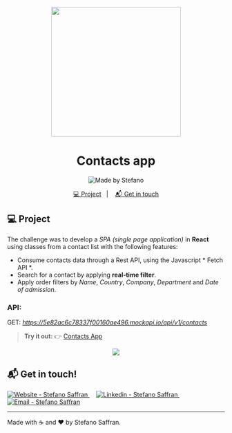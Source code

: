 <p align="center">
  <img src="https://res.cloudinary.com/stefanosaffran/image/upload/v1588670266/Codenation/cpqzh72fvnnju32lipyf.png" width="300px"/>
</p>

<h1 align="center">
   Contacts app
</h1>

<p align="center">
<img alt="Made by Stefano" src="https://img.shields.io/badge/made%20by-StefanoSaffran-%20?">
</p>

<p align="center">
  <a href="#computer-project">💻 Project</a>&nbsp;&nbsp;&nbsp;|&nbsp;&nbsp;&nbsp;
  <a href="#mailbox_with_mail-get-in-touch">📬 Get in touch</a>
</p>

## :computer: Project 

The challenge was to develop a *SPA (single page application)* in **React** using classes from a contact list with the following features:

-  Consume contacts data through a Rest API, using the Javascript * Fetch API *.
-  Search for a contact by applying **real-time filter**.
-  Apply order filters by *Name*, *Country*, *Company*, *Department* and *Date of admission*.

### API:

GET: *https://5e82ac6c78337f00160ae496.mockapi.io/api/v1/contacts*

> **Try it out:**
> 👉 [Contacts App](https://contacts-codenation-react.netlify.app/)

<p align="center">
  <img src="https://res.cloudinary.com/stefanosaffran/image/upload/v1588670110/Codenation/z33ug3l3ewq6spkt1ih4.gif" >
</p>

## :mailbox_with_mail: Get in touch!

<a href="https://stefanosaffran.com" target="_blank" >
  <img alt="Website - Stefano Saffran" src="https://img.shields.io/badge/Website--%23F8952D?style=social">
</a>&nbsp;&nbsp;&nbsp;
<a href="https://www.linkedin.com/in/stefanosaffran/" target="_blank" >
  <img alt="Linkedin - Stefano Saffran" src="https://img.shields.io/badge/Linkedin--%23F8952D?style=social&logo=linkedin">
</a>&nbsp;&nbsp;&nbsp;
<a href="mailto:stefanoas@gmail.com" target="_blank" >
  <img alt="Email - Stefano Saffran" src="https://img.shields.io/badge/Email--%23F8952D?style=social&logo=gmail">
</a> 

---

Made with :coffee: and ❤️ by Stefano Saffran.
